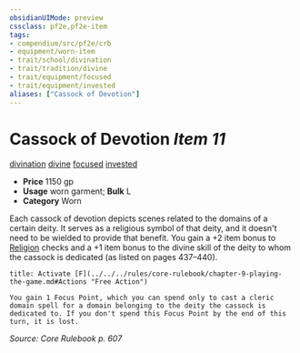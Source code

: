 ```yaml
---
obsidianUIMode: preview
cssclass: pf2e,pf2e-item
tags:
- compendium/src/pf2e/crb
- equipment/worn-item
- trait/school/divination
- trait/tradition/divine
- trait/equipment/focused
- trait/equipment/invested
aliases: ["Cassock of Devotion"]
---
```

# Cassock of Devotion *Item 11*  
[divination](divination.md)  [divine](divine.md)  [focused](focused.md)  [invested](invested.md)  

- **Price** 1150 gp
- **Usage** worn garment; **Bulk** L
- **Category** Worn

Each cassock of devotion depicts scenes related to the domains of a certain deity. It serves as a religious symbol of that deity, and it doesn't need to be wielded to provide that benefit. You gain a +2 item bonus to [Religion](../../skills.md#Religion) checks and a +1 item bonus to the divine skill of the deity to whom the cassock is dedicated (as listed on pages 437–440).

```ad-embed-ability
title: Activate [F](../../../rules/core-rulebook/chapter-9-playing-the-game.md#Actions "Free Action")

You gain 1 Focus Point, which you can spend only to cast a cleric domain spell for a domain belonging to the deity the cassock is dedicated to. If you don't spend this Focus Point by the end of this turn, it is lost.
```

*Source: Core Rulebook p. 607*
